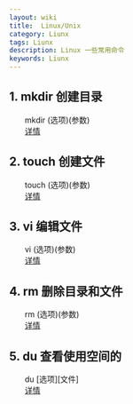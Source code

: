 ```yaml
---
layout: wiki
title:  Linux/Unix
category: Liunx
tags: Liunx
description: Linux 一些常用命令
keywords: Liunx
---
```


## 1. mkdir 创建目录
　　mkdir (选项)(参数)   
　　[详情](http://man.linuxde.net/mkdir)

## 2. touch 创建文件
　　touch (选项)(参数)  
　　[详情](http://man.linuxde.net/touch)

## 3. vi 编辑文件
　　vi (选项)(参数)  
　　[详情](http://man.linuxde.net/vi)

## 4. rm 删除目录和文件
　　rm (选项)(参数)  
　　[详情](http://man.linuxde.net/rm)

## 5. du 查看使用空间的
　　du [选项][文件]  
　　[详情](http://man.linuxde.net/du)



